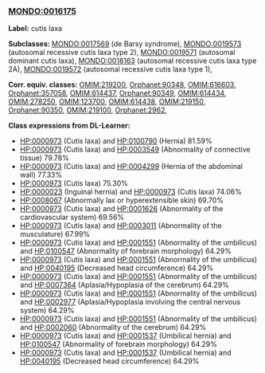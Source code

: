 
### [MONDO:0016175](http://purl.obolibrary.org/obo/MONDO_0016175)
**Label:** cutis laxa

**Subclasses:** [MONDO:0017569](http://purl.obolibrary.org/obo/MONDO_0017569) (de Barsy syndrome), [MONDO:0019573](http://purl.obolibrary.org/obo/MONDO_0019573) (autosomal recessive cutis laxa type 2), [MONDO:0019571](http://purl.obolibrary.org/obo/MONDO_0019571) (autosomal dominant cutis laxa), [MONDO:0018163](http://purl.obolibrary.org/obo/MONDO_0018163) (autosomal recessive cutis laxa type 2A), [MONDO:0019572](http://purl.obolibrary.org/obo/MONDO_0019572) (autosomal recessive cutis laxa type 1), 

**Corr. equiv. classes:** [OMIM:219200](http://purl.obolibrary.org/obo/OMIM_219200), [Orphanet:90348](http://www.orpha.net/ORDO/Orphanet_90348), [OMIM:616603](http://purl.obolibrary.org/obo/OMIM_616603), [Orphanet:357058](http://www.orpha.net/ORDO/Orphanet_357058), [OMIM:614437](http://purl.obolibrary.org/obo/OMIM_614437), [Orphanet:90349](http://www.orpha.net/ORDO/Orphanet_90349), [OMIM:614434](http://purl.obolibrary.org/obo/OMIM_614434), [OMIM:278250](http://purl.obolibrary.org/obo/OMIM_278250), [OMIM:123700](http://purl.obolibrary.org/obo/OMIM_123700), [OMIM:614438](http://purl.obolibrary.org/obo/OMIM_614438), [OMIM:219150](http://purl.obolibrary.org/obo/OMIM_219150), [Orphanet:90350](http://www.orpha.net/ORDO/Orphanet_90350), [OMIM:219100](http://purl.obolibrary.org/obo/OMIM_219100), [Orphanet:2962](http://www.orpha.net/ORDO/Orphanet_2962), 

**Class expressions from DL-Learner:**

- [HP:0000973](http://purl.obolibrary.org/obo/HP_0000973) (Cutis laxa) and [HP:0100790](http://purl.obolibrary.org/obo/HP_0100790) (Hernia) 81.59%
- [HP:0000973](http://purl.obolibrary.org/obo/HP_0000973) (Cutis laxa) and [HP:0003549](http://purl.obolibrary.org/obo/HP_0003549) (Abnormality of connective tissue) 79.78%
- [HP:0000973](http://purl.obolibrary.org/obo/HP_0000973) (Cutis laxa) and [HP:0004299](http://purl.obolibrary.org/obo/HP_0004299) (Hernia of the abdominal wall) 77.33%
- [HP:0000973](http://purl.obolibrary.org/obo/HP_0000973) (Cutis laxa) 75.30%
- [HP:0000023](http://purl.obolibrary.org/obo/HP_0000023) (Inguinal hernia) and [HP:0000973](http://purl.obolibrary.org/obo/HP_0000973) (Cutis laxa) 74.06%
- [HP:0008067](http://purl.obolibrary.org/obo/HP_0008067) (Abnormally lax or hyperextensible skin) 69.70%
- [HP:0000973](http://purl.obolibrary.org/obo/HP_0000973) (Cutis laxa) and [HP:0001626](http://purl.obolibrary.org/obo/HP_0001626) (Abnormality of the cardiovascular system) 69.56%
- [HP:0000973](http://purl.obolibrary.org/obo/HP_0000973) (Cutis laxa) and [HP:0003011](http://purl.obolibrary.org/obo/HP_0003011) (Abnormality of the musculature) 67.99%
- [HP:0000973](http://purl.obolibrary.org/obo/HP_0000973) (Cutis laxa) and [HP:0001551](http://purl.obolibrary.org/obo/HP_0001551) (Abnormality of the umbilicus) and [HP:0100547](http://purl.obolibrary.org/obo/HP_0100547) (Abnormality of forebrain morphology) 64.29%
- [HP:0000973](http://purl.obolibrary.org/obo/HP_0000973) (Cutis laxa) and [HP:0001551](http://purl.obolibrary.org/obo/HP_0001551) (Abnormality of the umbilicus) and [HP:0040195](http://purl.obolibrary.org/obo/HP_0040195) (Decreased head circumference) 64.29%
- [HP:0000973](http://purl.obolibrary.org/obo/HP_0000973) (Cutis laxa) and [HP:0001551](http://purl.obolibrary.org/obo/HP_0001551) (Abnormality of the umbilicus) and [HP:0007364](http://purl.obolibrary.org/obo/HP_0007364) (Aplasia/Hypoplasia of the cerebrum) 64.29%
- [HP:0000973](http://purl.obolibrary.org/obo/HP_0000973) (Cutis laxa) and [HP:0001551](http://purl.obolibrary.org/obo/HP_0001551) (Abnormality of the umbilicus) and [HP:0002977](http://purl.obolibrary.org/obo/HP_0002977) (Aplasia/Hypoplasia involving the central nervous system) 64.29%
- [HP:0000973](http://purl.obolibrary.org/obo/HP_0000973) (Cutis laxa) and [HP:0001551](http://purl.obolibrary.org/obo/HP_0001551) (Abnormality of the umbilicus) and [HP:0002060](http://purl.obolibrary.org/obo/HP_0002060) (Abnormality of the cerebrum) 64.29%
- [HP:0000973](http://purl.obolibrary.org/obo/HP_0000973) (Cutis laxa) and [HP:0001537](http://purl.obolibrary.org/obo/HP_0001537) (Umbilical hernia) and [HP:0100547](http://purl.obolibrary.org/obo/HP_0100547) (Abnormality of forebrain morphology) 64.29%
- [HP:0000973](http://purl.obolibrary.org/obo/HP_0000973) (Cutis laxa) and [HP:0001537](http://purl.obolibrary.org/obo/HP_0001537) (Umbilical hernia) and [HP:0040195](http://purl.obolibrary.org/obo/HP_0040195) (Decreased head circumference) 64.29%


